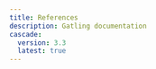 ```yaml
---
title: References
description: Gatling documentation
cascade:
  version: 3.3
  latest: true
---
```

